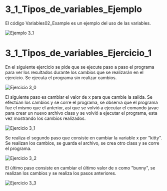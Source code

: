 # 3_1_Tipos_de_variables_Ejemplo

El código Variables02_Example es un ejemplo del uso de las variables.

![Ejemplo 3_1](https://user-images.githubusercontent.com/54320247/64279395-92c21800-cf14-11e9-83c0-4a4e640b0499.jpg)

# 3_1_Tipos_de_variables_Ejercicio_1

En el siguiente ejercicio se pide que se ejecute paso a paso el programa para ver los resultados durante los cambios que se realizarán en el ejercicio.
Se ejecuta el programa sin realizar cambios.

![Ejercicio 3_0](https://user-images.githubusercontent.com/54320247/64283933-10d6ec80-cf1e-11e9-8da9-70923c913964.jpg)

El siguiente paso es cambiar el valor de x para que cambie la salida. Se efectúan los cambios y se corre el programa, se observa que el programa fue el mismo que el anterior, así que se volvió a ejecutar el comando javac para crear un nuevo archivo class y se volvió a ejecutar el programa, esta vez mostrando los cambios realizados.

![Ejercicio 3_1](https://user-images.githubusercontent.com/54320247/64283940-13394680-cf1e-11e9-933e-274d6d1b8de9.jpg)

Se realiza el segundo paso que consiste en cambiar la variable x por "kitty". Se realizan los cambios, se guarda el archivo, se crea otro class y se corre el programa.

![Ejercicio 3_2](https://user-images.githubusercontent.com/54320247/64283945-146a7380-cf1e-11e9-910b-31f2e8d5ebed.jpg)

El último paso consiste en cambiar el último valor de x como "bunny", se realizan los cambios y se realiza los pasos anteriores.

![Ejercicio 3_3](https://user-images.githubusercontent.com/54320247/64283951-16343700-cf1e-11e9-9b74-73787094de90.jpg)
